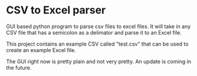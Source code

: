 # CSV to Excel parser
GUI based python program to parse csv files to excel files.
It will take in any CSV file that has a semicolon as a delimator and parse it to an Excel file.

This project contains an example CSV called "test.csv" that can be used to create an example Excel file.

The GUI right now is pretty plain and not very pretty. An update is coming in the future.
